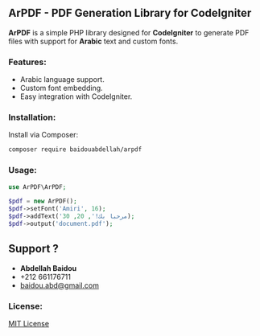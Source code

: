 

## ArPDF - PDF Generation Library for CodeIgniter

**ArPDF** is a simple PHP library designed for **CodeIgniter** to generate PDF files with support for **Arabic** text and custom fonts.

### Features:
- Arabic language support.
- Custom font embedding.
- Easy integration with CodeIgniter.

### Installation:
Install via Composer:
```bash
composer require baidouabdellah/arpdf
```

### Usage:
```php
use ArPDF\ArPDF;

$pdf = new ArPDF();
$pdf->setFont('Amiri', 16);
$pdf->addText('مرحبا بك!', 20, 30);
$pdf->output('document.pdf');
```
## Support ? 
 

- **Abdellah Baidou**
- +212 661176711
- baidou.abd@gmail.com


### License:
[MIT License](https://opensource.org/licenses/MIT)

